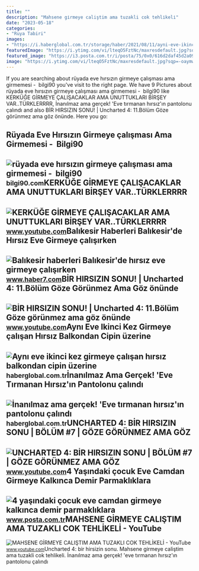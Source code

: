 ```yaml
---
title: ""
description: "Mahsene gi̇rmeye caliştim ama tuzakli cok tehli̇keli̇"
date: "2023-05-18"
categories:
- "Ruya Tabiri"
images:
- "https://i.haberglobal.com.tr/storage/haber/2021/08/11/ayni-eve-ikinci-kez-girmeye-calisan-hirsiz-balkondan-cipin-uzerine-atlayip-kacti-iste-o-anlar-video_1628703544.jpg"
featuredImage: "https://i.ytimg.com/vi/lteqO5FztNc/maxresdefault.jpg?sqp=-oaymwEmCIAKENAF8quKqQMa8AEB-AH-CYAC0AWKAgwIABABGH8gQSgvMA8=&amp;rs=AOn4CLC_0Wl91sty8tp7fcz8kkfrJ1E6kA"
featured_image: "https://i3.posta.com.tr/i/posta/75/0x0/616d2daf45d2a09550bcc7ee.jpg"
image: "https://i.ytimg.com/vi/lteqO5FztNc/maxresdefault.jpg?sqp=-oaymwEmCIAKENAF8quKqQMa8AEB-AH-CYAC0AWKAgwIABABGH8gQSgvMA8=&amp;rs=AOn4CLC_0Wl91sty8tp7fcz8kkfrJ1E6kA"
---
```


If you are searching about rüyada eve hırsızın girmeye çalışması ama girmemesi - ️ bilgi90 you've visit to the right page. We have 9 Pictures about rüyada eve hırsızın girmeye çalışması ama girmemesi - ️ bilgi90 like KERKÜĞE GİRMEYE ÇALIŞACAKLAR AMA UNUTTUKLARI BİRŞEY VAR..TÜRKLERRRR, İnanılmaz ama gerçek! 'Eve tırmanan hırsız'ın pantolonu çalındı and also BİR HIRSIZIN SONU! | Uncharted 4: 11.Bölüm Göze görünmez ama göz önünde. Here you go:

Rüyada Eve Hırsızın Girmeye çalışması Ama Girmemesi - ️ Bilgi90
---------------------------------------------------------------

 ![rüyada eve hırsızın girmeye çalışması ama girmemesi - ️ bilgi90](https://i2.milimaj.com/i/milliyet/75/0x0/60554b3255428413204687d6.jpg) <small>bilgi90.com</small>KERKÜĞE GİRMEYE ÇALIŞACAKLAR AMA UNUTTUKLARI BİRŞEY VAR..TÜRKLERRRR
-------------------------------------------------------------------

 ![KERKÜĞE GİRMEYE ÇALIŞACAKLAR AMA UNUTTUKLARI BİRŞEY VAR..TÜRKLERRRR](https://i.ytimg.com/vi/SKFMbDpQeRc/maxresdefault.jpg) <small>www.youtube.com</small>Balıkesir Haberleri Balıkesir'de Hırsız Eve Girmeye çalışırken
--------------------------------------------------------------

 ![Balıkesir haberleri Balıkesir'de hırsız eve girmeye çalışırken](https://i12.haber7.net/haber/haber7/photos/2022/38/balikesirde_hirsiz_eve_girmeye_calisirken_uyuya_kaldi_1663674229_9046.jpg) <small>www.haber7.com</small>BİR HIRSIZIN SONU! | Uncharted 4: 11.Bölüm Göze Görünmez Ama Göz önünde
-----------------------------------------------------------------------

 ![BİR HIRSIZIN SONU! | Uncharted 4: 11.Bölüm Göze görünmez ama göz önünde](https://i.ytimg.com/vi/GP5QSzcZxBU/maxresdefault.jpg) <small>www.youtube.com</small>Aynı Eve Ikinci Kez Girmeye çalışan Hırsız Balkondan Cipin üzerine
------------------------------------------------------------------

 ![Aynı eve ikinci kez girmeye çalışan hırsız balkondan cipin üzerine](https://i.haberglobal.com.tr/storage/haber/2021/08/11/ayni-eve-ikinci-kez-girmeye-calisan-hirsiz-balkondan-cipin-uzerine-atlayip-kacti-iste-o-anlar-video_1628703544.jpg) <small>haberglobal.com.tr</small>İnanılmaz Ama Gerçek! 'Eve Tırmanan Hırsız'ın Pantolonu çalındı
---------------------------------------------------------------

 ![İnanılmaz ama gerçek! 'Eve tırmanan hırsız'ın pantolonu çalındı](https://i.haberglobal.com.tr/rcman/Cw1230h692q95gm/storage/files/images/2022/07/17/inanilmaz-ama-gercek-eve-tirmanan-hirsizin-pantolonu-calindi-XT9U.jpg) <small>haberglobal.com.tr</small>UNCHARTED 4: BİR HIRSIZIN SONU | BÖLÜM #7 | GÖZE GÖRÜNMEZ AMA GÖZ
-----------------------------------------------------------------

 ![UNCHARTED 4: BİR HIRSIZIN SONU | BÖLÜM #7 | GÖZE GÖRÜNMEZ AMA GÖZ](https://i.ytimg.com/vi/lteqO5FztNc/maxresdefault.jpg?sqp=-oaymwEmCIAKENAF8quKqQMa8AEB-AH-CYAC0AWKAgwIABABGH8gQSgvMA8=&rs=AOn4CLC_0Wl91sty8tp7fcz8kkfrJ1E6kA) <small>www.youtube.com</small>4 Yaşındaki çocuk Eve Camdan Girmeye Kalkınca Demir Parmaklıklara
-----------------------------------------------------------------

 ![4 yaşındaki çocuk eve camdan girmeye kalkınca demir parmaklıklara](https://i3.posta.com.tr/i/posta/75/0x0/616d2daf45d2a09550bcc7ee.jpg) <small>www.posta.com.tr</small>MAHSENE GİRMEYE CALIŞTIM AMA TUZAKLI COK TEHLİKELİ - YouTube
------------------------------------------------------------

 ![MAHSENE GİRMEYE CALIŞTIM AMA TUZAKLI COK TEHLİKELİ - YouTube](https://i.ytimg.com/vi/eT85LCqBe-w/hqdefault.jpg) <small>www.youtube.com</small>Uncharted 4: bi̇r hirsizin sonu. Mahsene gi̇rmeye caliştim ama tuzakli cok tehli̇keli̇. İnanılmaz ama gerçek! 'eve tırmanan hırsız'ın pantolonu çalındı
